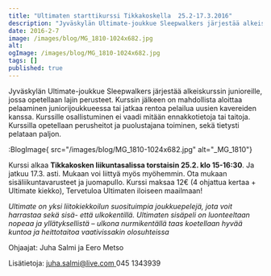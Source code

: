 ```yaml
---
title: "Ultimaten starttikurssi Tikkakoskella  25.2-17.3.2016"
description: "Jyväskylän Ultimate-joukkue Sleepwalkers järjestää alkeiskurssin junioreille, jossa opetellaan lajin perusteet.  Kurssin jälkeen on mahdollista aloittaa pelaaminen juniorijoukkueessa tai jatkaa rentoa pelailua uusien kavereiden kanssa. Kurssille osallistuminen ei vaadi mitään ennakkotietoja tai taitoja. Kurssilla opetellaan perusheitot ja puolustajana toiminen, sekä tietysti pelataan paljon.    Kurssi alkaa Tikkakosken liikuntasalissa torstaisin 25.2. klo 15-16:30. Ja jatkuu 17.3. asti. Mukaan"
date: 2016-2-7
image: /images/blog/MG_1810-1024x682.jpg
alt:
ogImage: /images/blog/MG_1810-1024x682.jpg
tags: []
published: true
---
```

Jyväskylän Ultimate-joukkue Sleepwalkers järjestää alkeiskurssin junioreille, jossa opetellaan lajin perusteet.  Kurssin jälkeen on mahdollista aloittaa pelaaminen juniorijoukkueessa tai jatkaa rentoa pelailua uusien kavereiden kanssa. Kurssille osallistuminen ei vaadi mitään ennakkotietoja tai taitoja. Kurssilla opetellaan perusheitot ja puolustajana toiminen, sekä tietysti pelataan paljon.

:BlogImage{ src="/images/blog/MG_1810-1024x682.jpg" alt="_MG_1810"}

Kurssi alkaa **Tikkakosken liikuntasalissa torstaisin 25.2. klo 15-16:30**. Ja jatkuu 17.3. asti. Mukaan voi liittyä myös myöhemmin. Ota mukaan sisäliikuntavarusteet ja juomapullo. Kurssi maksaa 12€  (4 ohjattua kertaa + Ultimate kiekko), Tervetuloa Ultimaten iloiseen maailmaan!

_Ultimate on yksi liitokiekkoilun suosituimpia joukkuepelejä, jota voit harrastaa sekä sisä- että ulkokentillä. Ultimaten sisäpeli on luonteeltaan nopeaa ja yllätyksellistä – ulkona nurmikentällä taas koetellaan hyvää kuntoa ja heittotaitoa vaativissakin olosuhteissa_

Ohjaajat: Juha Salmi ja Eero Metso

Lisätietoja:
[juha.salmi@live.com
](mailto:juha.salmi@live.com)045 1343939
